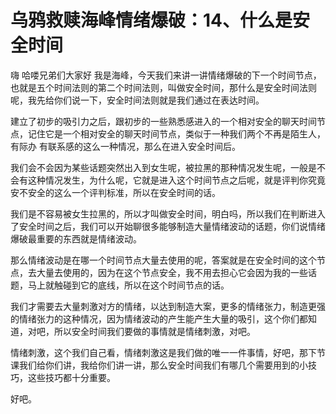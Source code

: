 # 乌鸦救赎海峰情绪爆破：14、什么是安全时间

嗨 哈喽兄弟们大家好 我是海峰，今天我们来讲一讲情绪爆破的下一个时间节点，也就是五个时间法则的第二个时间法则，叫做安全时间，那什么是安全时间法则呢，我先给你们说一下，安全时间法则就是我们通过在表达时间。

建立了初步的吸引力之后，跟初步的一些熟悉感进入的一个相对安全的聊天时间节点，记住它是一个相对安全的聊天时间节点，类似于一种我们两个不再是陌生人，有际办 有联系感的这么一种情况，那么在进入安全时间后。

我们会不会因为某些话题突然出入到女生呢，被拉黑的那种情况发生呢，一般是不会有这种情况发生，为什么呢，它就是进入这个时间节点之后呢，就是评判你究竟安不安全的这么一个评判标准，所以在安全时间的话。

我们是不容易被女生拉黑的，所以才叫做安全时间，明白吗，所以我们在判断进入了安全时间之后，我们可以开始聊很多能够制造大量情绪波动的话题，你们说情绪爆破最重要的东西就是情绪波动。

那么情绪波动是在哪一个时间节点大量去使用的呢，答案就是在安全时间的这个节点，去大量去使用的，因为在这个节点安全，我不用去担心它会因为我的一些话题，马上就触碰到它的底线，所以在这个时间节点的话。

我们才需要去大量刺激对方的情绪，以达到制造大案，更多的情绪张力，制造更强的情绪张力的这种情况，因为情绪波动的产生能产生大量的吸引，这个你们都知道，对吧，所以安全时间我们要做的事情就是情绪刺激，对吧。

情绪刺激，这个我们自己看，情绪刺激这是我们做的唯一一件事情，好吧，那下节课我们给你们讲，我给你们讲一讲，那么安全时间我们有哪几个需要用到的小技巧，这些技巧都十分重要。

好吧。